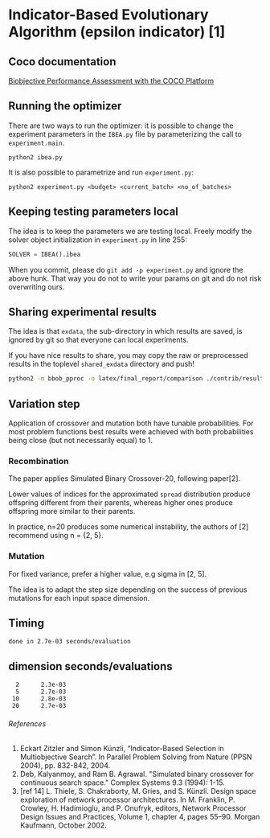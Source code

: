 # Indicator-Based Evolutionary Algorithm (epsilon indicator) [1]

## Coco documentation

[Biobjective Performance Assessment with the COCO Platform](http://numbbo.github.io/coco-doc/bbob-biobj/perf-assessment/)

## Running the optimizer
There are two ways to run the optimizer: it is possible to change the experiment parameters in the `IBEA.py` file by parameterizing the call to `experiment.main`.
```shell
python2 ibea.py
```

It is also possible to parametrize and run `experiment.py`: 
```shell
python2 experiment.py <budget> <current_batch> <no_of_batches>
```

## Keeping testing parameters local
The idea is to keep the parameters we are testing local. Freely modify the solver object initialization in `experiment.py` in line 255: 

```python
SOLVER = IBEA().ibea
``` 

When you commit, please do `git add -p experiment.py` and ignore the above hunk. That way you do not to write your params on git and do not risk overwriting ours.

## Sharing experimental results
The idea is that `exdata`, the sub-directory in which results are saved, is ignored by git so that everyone can local experiments.

If you have nice results to share, you may copy the raw or preprocessed results in the toplevel `shared_exdata` directory and push!

```bash
python2 -m bbob_pproc -o latex/final_report/comparison ./contrib/results/IBEAe_C/ ./contrib/results/IBEAe_Python/ ./contrib/results/IBEA_HV_Python/ ./contrib/results/Random_Search-5/
```

## Variation step

Application of crossover and mutation both have tunable probabilities. For most problem functions best results were achieved with both probabilities being close (but not necessarily equal) to 1.

### Recombination
The paper applies Simulated Binary Crossover-20, following paper[2]. 

Lower values of indices for the approximated `spread` distribution produce offspring different from their parents, whereas higher ones produce offspring more similar to their parents. 

In practice, n=20 produces some numerical instability, the authors of [2] recommend using n = {2, 5}.

### Mutation
For fixed variance, prefer a higher value, e.g sigma in [2, 5].

The idea is to adapt the step size depending on the success of previous mutations for each input space dimension.

## Timing
    done in 2.7e-03 seconds/evaluation
  dimension seconds/evaluations
  -----------------------------
      2      2.3e-03 
      5      2.7e-03 
     10      2.8e-03 
     20      2.7e-03 


###### References
[comment]: # (BIBLIOGRAPHY STYLE: MLA)

1. Eckart Zitzler and Simon Künzli, “Indicator-Based Selection in Multiobjective Search”. In Parallel Problem Solving from Nature (PPSN 2004), pp. 832-842, 2004.
2. Deb, Kalyanmoy, and Ram B. Agrawal. "Simulated binary crossover for continuous search space." Complex Systems 9.3 (1994): 1-15.
3. [ref 14] L. Thiele, S. Chakraborty, M. Gries, and S. Künzli. Design space exploration of
network processor architectures. In M. Franklin, P. Crowley, H. Hadimioglu, and
P. Onufryk, editors, Network Processor Design Issues and Practices, Volume 1,
chapter 4, pages 55–90. Morgan Kaufmann, October 2002.
